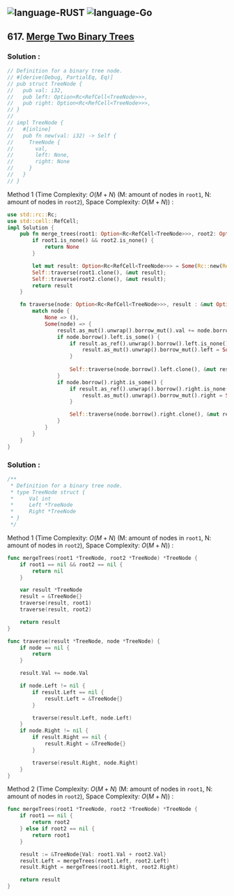 ![language-RUST](https://img.shields.io/badge/RUST-8d4004?style=for-the-badge&logo=RUST)
![language-Go](https://img.shields.io/badge/Go-00add8?style=for-the-badge&logo=GO&logoColor=white)
---

## 617. [Merge Two Binary Trees](https://leetcode.com/problems/merge-two-binary-trees)

### Solution :

```rust
// Definition for a binary tree node.
// #[derive(Debug, PartialEq, Eq)]
// pub struct TreeNode {
//   pub val: i32,
//   pub left: Option<Rc<RefCell<TreeNode>>>,
//   pub right: Option<Rc<RefCell<TreeNode>>>,
// }
// 
// impl TreeNode {
//   #[inline]
//   pub fn new(val: i32) -> Self {
//     TreeNode {
//       val,
//       left: None,
//       right: None
//     }
//   }
// }
```

Method 1 (Time Complexity: $O(M+N)$ (M: amount of nodes in `root1`, N: amount of nodes in `root2`), Space Complexity: $O(M+N)$) :
```rust
use std::rc::Rc;
use std::cell::RefCell;
impl Solution {
    pub fn merge_trees(root1: Option<Rc<RefCell<TreeNode>>>, root2: Option<Rc<RefCell<TreeNode>>>) -> Option<Rc<RefCell<TreeNode>>> {
        if root1.is_none() && root2.is_none() {
            return None
        }

        let mut result: Option<Rc<RefCell<TreeNode>>> = Some(Rc::new(RefCell::new(TreeNode::new(0))));
        Self::traverse(root1.clone(), &mut result);
        Self::traverse(root2.clone(), &mut result);
        return result
    }

    fn traverse(node: Option<Rc<RefCell<TreeNode>>>, result : &mut Option<Rc<RefCell<TreeNode>>>) {
        match node {
            None => (),
            Some(node) => {
                result.as_mut().unwrap().borrow_mut().val += node.borrow().val;
                if node.borrow().left.is_some() {
                    if result.as_ref().unwrap().borrow().left.is_none() {
                        result.as_mut().unwrap().borrow_mut().left = Some(Rc::new(RefCell::new(TreeNode::new(0))));
                    }
                        
                    Self::traverse(node.borrow().left.clone(), &mut result.as_mut().unwrap().borrow_mut().left);
                }
                if node.borrow().right.is_some() {
                    if result.as_ref().unwrap().borrow().right.is_none() {
                        result.as_mut().unwrap().borrow_mut().right = Some(Rc::new(RefCell::new(TreeNode::new(0))));
                    }

                    Self::traverse(node.borrow().right.clone(), &mut result.as_mut().unwrap().borrow_mut().right);
                }
            }
        }
    }
}
```

### Solution :

```go
/**
 * Definition for a binary tree node.
 * type TreeNode struct {
 *     Val int
 *     Left *TreeNode
 *     Right *TreeNode
 * }
 */
```

Method 1 (Time Complexity: $O(M+N)$ (M: amount of nodes in `root1`, N: amount of nodes in `root2`), Space Complexity: $O(M+N)$) :
```go
func mergeTrees(root1 *TreeNode, root2 *TreeNode) *TreeNode {
    if root1 == nil && root2 == nil {
        return nil
    }

    var result *TreeNode
    result = &TreeNode{}
    traverse(result, root1)
    traverse(result, root2)

    return result
}

func traverse(result *TreeNode, node *TreeNode) {
    if node == nil {
        return
    }

    result.Val += node.Val

    if node.Left != nil {
        if result.Left == nil {
            result.Left = &TreeNode{}
        }

        traverse(result.Left, node.Left)
    }
    if node.Right != nil {
        if result.Right == nil {
            result.Right = &TreeNode{}
        }

        traverse(result.Right, node.Right)
    }
}
```

Method 2 (Time Complexity: $O(M+N)$ (M: amount of nodes in `root1`, N: amount of nodes in `root2`), Space Complexity: $O(M+N)$) :
```go
func mergeTrees(root1 *TreeNode, root2 *TreeNode) *TreeNode {
    if root1 == nil {
        return root2
    } else if root2 == nil {
        return root1
    }

    result := &TreeNode{Val: root1.Val + root2.Val}
    result.Left = mergeTrees(root1.Left, root2.Left)
    result.Right = mergeTrees(root1.Right, root2.Right)

    return result
}
```
